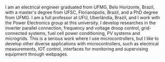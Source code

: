 I am an electrical engineer graduated from UFMG, Belo Horizonte, Brazil, with a master's degree from UFSC, Florianópolis, Brazil, and a PhD degree from UFMG. I am a full professor at UFU, Uberlândia, Brazil, and I work with the Power Electronics group at this university. I develop researches in the inverter parallel connection, frequency and voltage droop control, grid-connected systems, fuel cell power conditioning, PV systems and microgrids. This is a serious work where I use microcontrollers, but I like to develop other diverse applications with microcontrollers, such as electrical measurements, IOT control, interfaces for monitoring and supervising equipment through webpages. 
